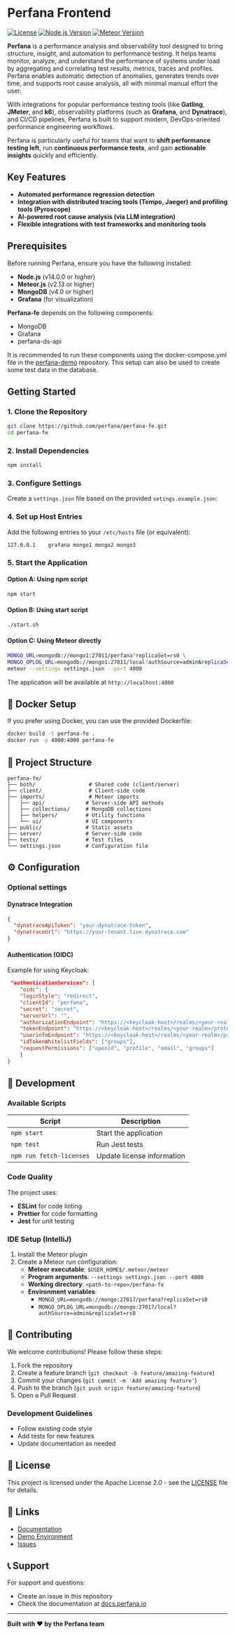 # Perfana Frontend

[![License](https://img.shields.io/badge/License-Apache%202.0-blue.svg)](https://opensource.org/licenses/Apache-2.0)
[![Node.js Version](https://img.shields.io/badge/node-%3E%3D14.0.0-brightgreen.svg)](https://nodejs.org/)
[![Meteor Version](https://img.shields.io/badge/meteor-2.13%2B-orange.svg)](https://www.meteor.com/)


**Perfana** is a performance analysis and observability tool designed to bring structure, insight, and automation to performance testing. It helps teams monitor, analyze, and understand the performance of systems under load by aggregating and correlating test results, metrics, traces and profiles. Perfana enables automatic detection of anomalies, generates trends over time, and supports root cause analysis, all with minimal manual effort the user.

With integrations for popular performance testing tools (like **Gatling**, **JMeter**, and **k6**), observability platforms (such as  **Grafana**, and **Dynatrace**), and CI/CD pipelines, Perfana is built to support modern, DevOps-oriented performance engineering workflows.

Perfana is particularly useful for teams that want to **shift performance testing left**, run **continuous performance tests**, and gain **actionable insights** quickly and efficiently.

## Key Features

- **Automated performance regression detection**
- **Integration with distributed tracing tools (Tempo, Jaeger) and profiling tools (Pyroscope)**
- **AI-powered root cause analysis (via LLM integration)**
- **Flexible integrations with test frameworks and monitoring tools**

## Prerequisites

Before running Perfana, ensure you have the following installed:

- **Node.js** (v14.0.0 or higher)
- **Meteor.js** (v2.13 or higher)
- **MongoDB** (v4.0 or higher)
- **Grafana** (for visualization)

**Perfana-fe** depends on the following components:
* MongoDB
* Grafana
* perfana-ds-api

It is recommended to run these components using the docker-compose.yml file in the [perfana-demo](https://github.com/perfana/perfana-demo) repository. This setup can also be used to create some test data in the database.

##  Getting Started

### 1. Clone the Repository
```bash
git clone https://github.com/perfana/perfana-fe.git
cd perfana-fe
```

### 2. Install Dependencies
```bash
npm install
```

### 3. Configure Settings
Create a `settings.json` file based on the provided `setings.example.json`:


### 4. Set up Host Entries
Add the following entries to your `/etc/hosts` file (or equivalent):

```
127.0.0.1    grafana mongo1 mongo2 mongo3

```

### 5. Start the Application

#### Option A: Using npm script
```bash
npm start
```

#### Option B: Using start script
```bash
./start.sh
```

#### Option C: Using Meteor directly
```bash
MONGO_URL=mongodb://mongo1:27011/perfana?replicaSet=rs0 \
MONGO_OPLOG_URL=mongodb://mongo1:27011/local?authSource=admin&replicaSet=rs0 \
meteor --settings settings.json --port 4000
```

The application will be available at `http://localhost:4000`

## 🐳 Docker Setup

If you prefer using Docker, you can use the provided Dockerfile:

```bash
docker build -t perfana-fe .
docker run -p 4000:4000 perfana-fe
```

## 📁 Project Structure

```
perfana-fe/
├── both/                 # Shared code (client/server)
├── client/               # Client-side code
├── imports/              # Meteor imports
│   ├── api/             # Server-side API methods
│   ├── collections/     # MongoDB collections
│   ├── helpers/         # Utility functions
│   └── ui/              # UI components
├── public/              # Static assets
├── server/              # Server-side code
├── tests/               # Test files
└── settings.json        # Configuration file
```

## ⚙️ Configuration


### Optional settings

#### Dynatrace Integration
```json
{
  "dynatraceApiToken": "your-dynatrace-token",
  "dynatraceUrl": "https://your-tenant.live.dynatrace.com"
}
```


#### Authentication (OIDC)
Example for using Keycloak:
```json
 "authenticationServices": {
    "oidc": {
    "loginStyle": "redirect",
    "clientId": "perfana",
    "secret": "secret",
    "serverUrl": "",
    "authorizationEndpoint": "https://<keycloak-host>/realms/<your-realm>/protocol/openid-connect/auth",
    "tokenEndpoint": "https://<keycloak-host>/realms/<your-realm>/protocol/openid-connect/token",
    "userinfoEndpoint": "https://<keycloak-host>/realms/<your-realm>/protocol/openid-connect/userinfo",
    "idTokenWhitelistFields": ["groups"],
    "requestPermissions": ["openid", "profile", "email", "groups"]
    }
}
```

## 🧪 Development

### Available Scripts

| Script | Description |
|--------|-------------|
| `npm start` | Start the application |
| `npm test` | Run Jest tests |
| `npm run fetch-licenses` | Update license information |

### Code Quality

The project uses:
- **ESLint** for code linting
- **Prettier** for code formatting
- **Jest** for unit testing

### IDE Setup (IntelliJ)

1. Install the Meteor plugin
2. Create a Meteor run configuration:
   - **Meteor executable**: `$USER_HOME$/.meteor/meteor`
   - **Program arguments**: `--settings settings.json --port 4000`
   - **Working directory**: `<path-to-repo>/perfana-fe`
   - **Environment variables**:
     - `MONGO_URL=mongodb://mongo:27017/perfana?replicaSet=rs0`
     - `MONGO_OPLOG_URL=mongodb://mongo:27017/local?authSource=admin&replicaSet=rs0`


## 🤝 Contributing

We welcome contributions! Please follow these steps:

1. Fork the repository
2. Create a feature branch (`git checkout -b feature/amazing-feature`)
3. Commit your changes (`git commit -m 'Add amazing feature'`)
4. Push to the branch (`git push origin feature/amazing-feature`)
5. Open a Pull Request

### Development Guidelines
- Follow existing code style
- Add tests for new features
- Update documentation as needed

## 📄 License

This project is licensed under the Apache License 2.0 - see the [LICENSE](LICENSE) file for details.

## 🔗 Links

- [Documentation](https://docs.perfana.io/)
- [Demo Environment](https://github.com/perfana/perfana-demo)
- [Issues](https://github.com/perfana/perfana-fe/issues)

## 📞 Support

For support and questions:
- Create an issue in this repository
- Check the documentation at [docs.perfana.io](https://docs.perfana.io/)


---

**Built with ❤️ by the Perfana team**